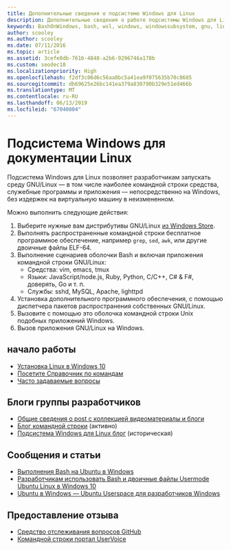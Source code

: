 ```yaml
---
title: Дополнительные сведения о подсистеме Windows для Linux
description: Дополнительные сведения о работе подсистемы Windows для Linux.
keywords: BashOnWindows, bash, wsl, windows, windowssubsystem, gnu, linux
author: scooley
ms.author: scooley
ms.date: 07/11/2016
ms.topic: article
ms.assetid: 3cefe0db-7616-4848-a2b6-9296746a178b
ms.custom: seodec18
ms.localizationpriority: High
ms.openlocfilehash: f2df3c06d6c56aa8bc5a41ea9f075635b70c8685
ms.sourcegitcommit: db69625e26bc141ea379a830790b329e51ed466b
ms.translationtype: MT
ms.contentlocale: ru-RU
ms.lasthandoff: 06/13/2019
ms.locfileid: "67040804"
---
```

# <a name="windows-subsystem-for-linux-documentation"></a>Подсистема Windows для документации Linux

Подсистема Windows для Linux позволяет разработчикам запускать среду GNU/Linux — в том числе наиболее командной строки средства, служебные программы и приложения — непосредственно на Windows, без издержек на виртуальную машину в неизмененном.  

Можно выполнить следующие действия:

1. Выберите нужные вам дистрибутивы GNU/Linux [из Windows Store](https://aka.ms/wslstore).
1. Выполнять распространенные командной строки бесплатное программное обеспечение, например `grep`, `sed`, `awk`, или другие двоичные файлы ELF-64. 
1. Выполнение сценариев оболочки Bash и включая приложения командной строки GNU/Linux:  
    * Средства: vim, emacs, tmux
    * Языки: JavaScript/node.js, Ruby, Python, C/C++, C# & F#, доверять, Go и т. п.
    * Службы: sshd, MySQL, Apache, lighttpd
1. Установка дополнительного программного обеспечения, с помощью диспетчера пакетов распространения собственных GNU/Linux.
1. Вызовите с помощью это оболочка командной строки Unix подобных приложений Windows.
1. Вызов приложения GNU/Linux на Windows.

## <a name="getting-started"></a>начало работы

* [Установка Linux в Windows 10](install-win10.md)
* [Посетите Справочник по командам](reference.md)
* [Часто задаваемые вопросы](faq.md)

## <a name="team-blogs"></a>Блоги группы разработчиков
*  [Общие сведения о post с коллекцией видеоматериалы и блоги](https://blogs.msdn.microsoft.com/commandline/learn-about-windows-console-and-windows-subsystem-for-linux-wsl/)
* [Блог командной строки](https://blogs.msdn.microsoft.com/commandline/) (активно)
* [Подсистема Windows для Linux блог](https://blogs.msdn.microsoft.com/wsl/) (историческая)

## <a name="posts--articles"></a>Сообщения и статьи
* [Выполнения Bash на Ubuntu в Windows](https://blogs.windows.com/buildingapps/2016/03/30/run-bash-on-ubuntu-on-windows/)
* [Разработчикам использовать Bash и двоичные файлы Usermode Ubuntu Linux в Windows 10](https://www.hanselman.com/blog/DevelopersCanRunBashShellAndUsermodeUbuntuLinuxBinariesOnWindows10.aspx)
* [Ubuntu в Windows — Ubuntu Userspace для разработчиков Windows](https://insights.ubuntu.com/2016/03/30/ubuntu-on-windows-the-ubuntu-userspace-for-windows-developers/) 

## <a name="provide-feedback"></a>Предоставление отзыва
* [Средство отслеживания вопросов GitHub](https://github.com/Microsoft/BashOnWindows/issues)
* [Командной строки портал UserVoice](https://wpdev.uservoice.com/forums/266908-command-prompt-console-bash-on-ubuntu-on-windo/category/161892-bash)

